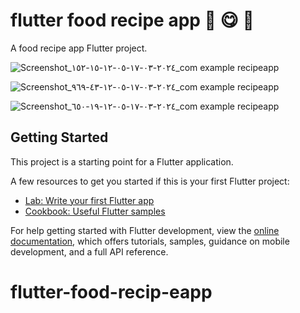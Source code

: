 # flutter food recipe app 🥘 😋 🍲

A food recipe app Flutter project.


![Screenshot_٢٠٢٤-٠٣-١٧-٠٥-١٢-١٥-١٥٢_com example recipeapp](https://github.com/mohammedsaleh123/flutter-food-recipe-app/assets/145376248/6e509381-093f-47b9-9a5e-736f3436a10d)


![Screenshot_٢٠٢٤-٠٣-١٧-٠٥-١٢-٤٣-٩٦٩_com example recipeapp](https://github.com/mohammedsaleh123/flutter-food-recipe-app/assets/145376248/942417fd-c9cb-496a-acec-b360702201a7)


![Screenshot_٢٠٢٤-٠٣-١٧-٠٥-١٢-١٩-٦٥٠_com example recipeapp](https://github.com/mohammedsaleh123/flutter-food-recipe-app/assets/145376248/3072144e-efc1-48eb-a42e-010e40c0c333)


## Getting Started

This project is a starting point for a Flutter application.

A few resources to get you started if this is your first Flutter project:

- [Lab: Write your first Flutter app](https://docs.flutter.dev/get-started/codelab)
- [Cookbook: Useful Flutter samples](https://docs.flutter.dev/cookbook)

For help getting started with Flutter development, view the
[online documentation](https://docs.flutter.dev/), which offers tutorials,
samples, guidance on mobile development, and a full API reference.
# flutter-food-recip-eapp
